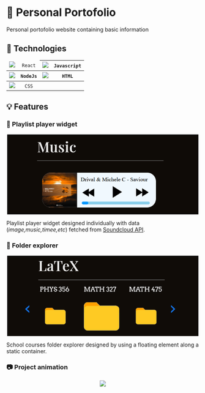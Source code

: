 # 💼 Personal Portofolio
Personal portofolio website containing basic information 

## 🧰 Technologies
<div align="center" markdown="1">
<table>
    <thead>
        <tr>
            <td align="center"><img src="https://www.pinclipart.com/picdir/big/537-5374089_react-js-logo-clipart.png" width="40" /></td>
            <td align="center"><code>React</code></td>
            <th align="center"><img src="https://seeklogo.com/images/J/javascript-js-logo-2949701702-seeklogo.com.png" width="40" /></th>
            <th align="center"><code>Javascript</code></th>
        </tr>
    </thead>
    <tbody>
        <tr>
            <th align="center"><img src="https://nodejs.org/static/images/logo.svg" width="40" /></th>
            <th align="center"><code>NodeJs</code></th>
           <th align="center"><img src="https://seeklogo.com/images/H/html5-without-wordmark-color-logo-14D252D878-seeklogo.com.png" width="40" /></th>
            <th align="center"><code>HTML</code></th>
        </tr>
    </tbody>
        <tr>
            <td align="center"><img src="https://seeklogo.com/images/C/css-3-logo-AF06D75231-seeklogo.com.png" width="35" /></td>
            <td align="center"><code>CSS</code></td>
            <th align="center"></th>
            <th align="center"></th>
        </tr>
</table>
</div>

## 💡 Features
### 🎵 Playlist player widget

<p align="center">
  <img align="center" src="https://github.com/hexaquarks/Portofolio/blob/main/src/assets/promotion/playlistGif.gif" width="500"/>
</p>

Playlist player widget designed individually with data (*image,music,timee,etc*) fetched from [Soundcloud API](https://developers.soundcloud.com/docs/api/guide#authentication). 

### 📂 Folder explorer
<p align="center">
  <img align="center" src="https://github.com/hexaquarks/Portofolio/blob/main/src/assets/promotion/latexGif.gif" width="500"/>
</p>

School courses folder explorer designed by using a floating element along a static container. 

### 📷 Project animation
<p align="center">
  <img align="center" src="https://github.com/hexaquarks/Portofolio/blob/main/src/assets/promotion/projectsGif.gif" width="400"/>
</p>